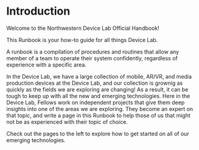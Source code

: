# Introduction

Welcome to the Northwestern Device Lab Official Handbook!

This Runbook is your how-to guide for all things Device Lab.

A runbook is a compilation of procedures and routines that allow any member of a team to operate their system confidently, regardless of experience with a specific area.

In the Device Lab, we have a large collection of mobile, AR/VR, and media production devices at the Device Lab, and our collection is grownig as quickly as the fields we are exploring are changing! As a result, it can be tough to keep up with all the new and emerging technologies. Here in the Device Lab, Fellows work on independent projects that give them deep insights into one of the areas we are exploring. They become an expert on that topic, and write a page in this Runbook to help those of us that might not be as experienced with their topic of choice.

Check out the pages to the left to explore how to get started on all of our emerging technologies.